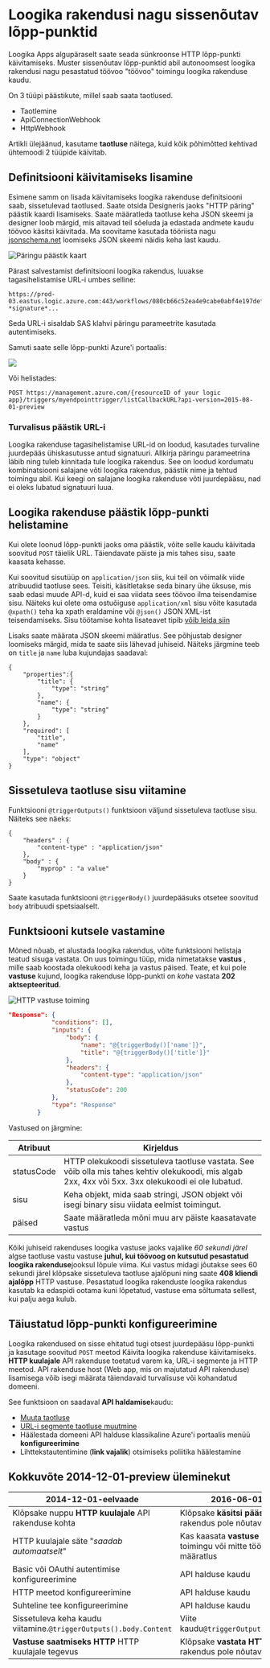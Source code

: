 <properties
   pageTitle="Loogika rakendusi nagu sissenõutav lõpp-punktid"
   description="Loomine ja konfigureerimine päästik lõpp-punktid ja loogika rakenduse teenuses Azure rakenduse kasutamine"
   services="logic-apps"
   documentationCenter=".net,nodejs,java"
   authors="jeffhollan"
   manager="erikre"
   editor=""/>

<tags
   ms.service="logic-apps"
   ms.devlang="multiple"
   ms.topic="article"
   ms.tgt_pltfrm="na"
   ms.workload="integration"
   ms.date="10/18/2016"
   ms.author="jehollan"/>


# <a name="logic-apps-as-callable-endpoints"></a>Loogika rakendusi nagu sissenõutav lõpp-punktid

Loogika Apps algupäraselt saate seada sünkroonse HTTP lõpp-punkti käivitamiseks.  Muster sissenõutav lõpp-punktid abil autonoomsest loogika rakendusi nagu pesastatud töövoo "töövoo" toimingu loogika rakenduse kaudu.

On 3 tüüpi päästikute, millel saab saata taotlused.

* Taotlemine
* ApiConnectionWebhook
* HttpWebhook

Artikli ülejäänud, kasutame **taotluse** näitega, kuid kõik põhimõtted kehtivad ühtemoodi 2 tüüpide käivitab.

## <a name="adding-a-trigger-to-your-definition"></a>Definitsiooni käivitamiseks lisamine
Esimene samm on lisada käivitamiseks loogika rakenduse definitsiooni saab, sissetulevad taotlused.  Saate otsida Designeris jaoks "HTTP päring" päästik kaardi lisamiseks. Saate määratleda taotluse keha JSON skeemi ja designer loob märgid, mis aitavad teil sõeluda ja edastada andmete kaudu töövoo käsitsi käivitada.  Ma soovitame kasutada tööriista nagu [jsonschema.net](http://jsonschema.net) loomiseks JSON skeemi näidis keha last kaudu.

![Päringu päästik kaart][2]

Pärast salvestamist definitsiooni loogika rakendus, luuakse tagasihelistamise URL-i umbes selline:
 
``` text
https://prod-03.eastus.logic.azure.com:443/workflows/080cb66c52ea4e9cabe0abf4e197deff/triggers/myendpointtrigger?*signature*...
```

Seda URL-i sisaldab SAS klahvi päringu parameetrite kasutada autentimiseks.

Samuti saate selle lõpp-punkti Azure'i portaalis:

![][1]

Või helistades:

``` text
POST https://management.azure.com/{resourceID of your logic app}/triggers/myendpointtrigger/listCallbackURL?api-version=2015-08-01-preview
```

### <a name="security-for-the-trigger-url"></a>Turvalisus päästik URL-i

Loogika rakenduse tagasihelistamise URL-id on loodud, kasutades turvaline juurdepääs ühiskasutusse antud signatuuri.  Allkirja päringu parameetrina läbib ning tuleb kinnitada tule loogika rakendus.  See on loodud kordumatu kombinatsiooni salajane võti loogika rakendus, päästik nime ja tehtud toimingu abil.  Kui keegi on salajane loogika rakenduse võti juurdepääsu, nad ei oleks lubatud signatuuri luua.

## <a name="calling-the-logic-app-triggers-endpoint"></a>Loogika rakenduse päästik lõpp-punkti helistamine

Kui olete loonud lõpp-punkti jaoks oma päästik, võite selle kaudu käivitada soovitud `POST` täielik URL. Täiendavate päiste ja mis tahes sisu, saate kaasata kehasse.

Kui soovitud sisutüüp on `application/json` siis, kui teil on võimalik viide atribuudid taotluse sees. Teisiti, käsitletakse seda binary ühe üksuse, mis saab edasi muude API-d, kuid ei saa viidata sees töövoo ilma teisendamise sisu.  Näiteks kui olete oma ostuõiguse `application/xml` sisu võite kasutada `@xpath()` teha ka xpath eraldamine või `@json()` JSON XML-ist teisendamiseks.  Sisu töötamise kohta lisateavet tipib [võib leida siin](app-service-logic-content-type.md)

Lisaks saate määrata JSON skeemi määratlus. See põhjustab designer loomiseks märgid, mida te saate siis lähevad juhiseid.  Näiteks järgmine teeb on `title` ja `name` luba kujundajas saadaval:

```
{
    "properties":{
        "title": {
            "type": "string"
        },
        "name": {
            "type": "string"
        }
    },
    "required": [
        "title",
        "name"
    ],
    "type": "object"
}
```

## <a name="referencing-the-content-of-the-incoming-request"></a>Sissetuleva taotluse sisu viitamine

Funktsiooni `@triggerOutputs()` funktsioon väljund sissetuleva taotluse sisu. Näiteks see näeks:

```
{
    "headers" : {
        "content-type" : "application/json"
    },
    "body" : {
        "myprop" : "a value"
    }
}
```

Saate kasutada funktsiooni `@triggerBody()` juurdepääsuks otsetee soovitud `body` atribuudi spetsiaalselt. 

## <a name="responding-to-the-request"></a>Funktsiooni kutsele vastamine

Mõned nõuab, et alustada loogika rakendus, võite funktsiooni helistaja teatud sisuga vastata. On uus toimingu tüüp, mida nimetatakse **vastus** , mille saab koostada olekukoodi keha ja vastus päised. Teate, et kui pole **vastuse** kujund, loogika rakenduse lõpp-punkti on *kohe* vastata **202 aktsepteeritud**.

![HTTP vastuse toiming][3]

``` json
"Response": {
            "conditions": [],
            "inputs": {
                "body": {
                    "name": "@{triggerBody()['name']}",
                    "title": "@{triggerBody()['title']}"
                },
                "headers": {
                    "content-type": "application/json"
                },
                "statusCode": 200
            },
            "type": "Response"
        }
```

Vastused on järgmine:

| Atribuut | Kirjeldus |
| -------- | ----------- |
| statusCode | HTTP olekukoodi sissetuleva taotluse vastata. See võib olla mis tahes kehtiv olekukoodi, mis algab 2xx, 4xx või 5xx. 3xx olekukoodi ei ole lubatud. | 
| sisu | Keha objekt, mida saab stringi, JSON objekt või isegi binary sisu viidata eelmist toimingut. | 
| päised | Saate määratleda mõni muu arv päiste kaasatavate vastus | 

Kõiki juhiseid rakenduses loogika vastuse jaoks vajalike *60 sekundi järel* algse taotluse vastu vastuse **juhul, kui töövoog on kutsutud pesastatud loogika rakenduse**jooksul lõpule viima. Kui vastus midagi jõutakse sees 60 sekundi järel klõpsake sissetuleva taotluse ajalõpuni ning saate **408 kliendi ajalõpp** HTTP vastuse.  Pesastatud loogika rakenduste loogika rakendus kasutab ka edaspidi ootama kuni lõpetatud, vastuse ema sõltumata sellest, kui palju aega kulub.

## <a name="advanced-endpoint-configuration"></a>Täiustatud lõpp-punkti konfigureerimine

Loogika rakendused on sisse ehitatud tugi otsest juurdepääsu lõpp-punkti ja kasutage soovitud `POST` meetod Käivita loogika rakenduse käivitamiseks. **HTTP kuulajale** API rakenduse toetatud varem ka, URL-i segmente ja HTTP meetod. API rakenduse host (Web app, mis on majutatud API rakenduse) lisamisega võib isegi määrata täiendavaid turvalisuse või kohandatud domeeni. 

See funktsioon on saadaval **API haldamise**kaudu:
* [Muuta taotluse](https://msdn.microsoft.com/library/azure/dn894085.aspx#SetRequestMethod)
* [URL-i segmente taotluse muutmine](https://msdn.microsoft.com/library/azure/7406a8ce-5f9c-4fae-9b0f-e574befb2ee9#RewriteURL)
* Häälestada domeeni API halduse klassikaline Azure'i portaalis menüü **konfigureerimine**
* Lihttekstautentimine (**link vajalik**) otsimiseks poliitika häälestamine

## <a name="summary-of-migration-from-2014-12-01-preview"></a>Kokkuvõte 2014-12-01-preview üleminekut

|  2014-12-01-eelvaade | 2016-06-01 |
|---------------------|--------------------|
| Klõpsake nuppu **HTTP kuulajale** API rakenduse kohta | Klõpsake **käsitsi päästik** (API rakendus pole nõutav) |
| HTTP kuulajale säte "*saadab automaatselt*" | Kas kaasata **vastuse** toimingu või mitte töövoo määratlus |
| Basic või OAuthi autentimise konfigureerimine | API halduse kaudu |
| HTTP meetod konfigureerimine | API halduse kaudu |
| Suhteline tee konfigureerimine | API halduse kaudu |
| Sissetuleva keha kaudu viitamine.`@triggerOutputs().body.Content` | Viite kaudu`@triggerOutputs().body` |
| **Vastuse saatmiseks HTTP** HTTP kuulajale tegevus | Klõpsake **vastata HTTP** (API rakendus pole nõutav)


[1]: ./media/app-service-logic-http-endpoint/manualtriggerurl.png
[2]: ./media/app-service-logic-http-endpoint/manualtrigger.png
[3]: ./media/app-service-logic-http-endpoint/response.png
